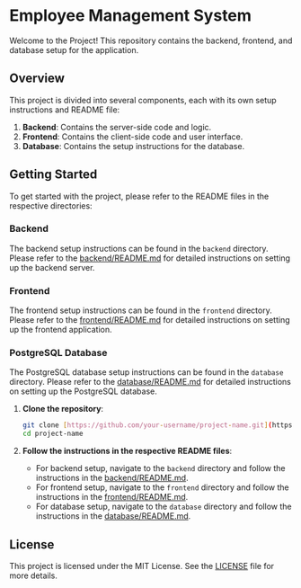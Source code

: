 
# Employee Management System

Welcome to the Project! This repository contains the backend, frontend, and database setup for the application.

## Overview

This project is divided into several components, each with its own setup instructions and README file:

1. **Backend**: Contains the server-side code and logic.
2. **Frontend**: Contains the client-side code and user interface.
3. **Database**: Contains the setup instructions for the database.

## Getting Started

To get started with the project, please refer to the README files in the respective directories:

### Backend

The backend setup instructions can be found in the `backend` directory. Please refer to the [backend/README.md](./backend/README.md) for detailed instructions on setting up the backend server.

### Frontend

The frontend setup instructions can be found in the `frontend` directory. Please refer to the [frontend/README.md](./frontend/README.md) for detailed instructions on setting up the frontend application.

### PostgreSQL Database

The PostgreSQL database setup instructions can be found in the `database` directory. Please refer to the [database/README.md](./database/README.md) for detailed instructions on setting up the PostgreSQL database.


1. **Clone the repository**:

   ```sh
   git clone [https://github.com/your-username/project-name.git](https://github.com/UtkarshPathak-Coder/employee-project.git)
   cd project-name
   ```

2. **Follow the instructions in the respective README files**:

   - For backend setup, navigate to the `backend` directory and follow the instructions in the [backend/README.md](./backend/README.md).
   - For frontend setup, navigate to the `frontend` directory and follow the instructions in the [frontend/README.md](./frontend/README.md).
   - For database setup, navigate to the `database` directory and follow the instructions in the [database/README.md](./database/README.md).

## License

This project is licensed under the MIT License. See the [LICENSE](./LICENSE) file for more details.

